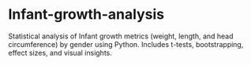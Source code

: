 # Infant-growth-analysis
Statistical analysis of Infant growth metrics (weight, length, and head circumference) by gender using Python. Includes t-tests, bootstrapping, effect sizes, and visual insights.
